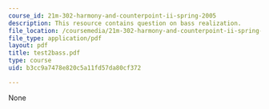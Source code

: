 ```yaml
---
course_id: 21m-302-harmony-and-counterpoint-ii-spring-2005
description: This resource contains question on bass realization.
file_location: /coursemedia/21m-302-harmony-and-counterpoint-ii-spring-2005/b3cc9a7478e820c5a11fd57da80cf372_test2bass.pdf
file_type: application/pdf
layout: pdf
title: test2bass.pdf
type: course
uid: b3cc9a7478e820c5a11fd57da80cf372

---
```

None